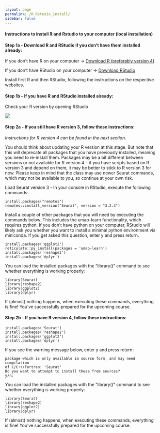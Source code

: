 ```yaml
---
layout: page
permalink: /R_Rstudio_install/
sidebar: false
---
```



#### Instructions to install R and Rstudio to your computer (local installation)

#### Step 1a - Download R and RStudio if you don't have them installed already:

If you donʼt have R on your computer -> [Download R (preferably version 4)](https://cran.r-project.org/)

If you donʼt have RStudio on your computer -> [Download RStudio](https://www.rstudio.com/products/rstudio/download/)

Install first R and then RStudio, following the instructions on the respective websites.


#### Step 1b - If you have R and RStudio installed already:
Check your R version by opening RStudio

![](/images/R_version_screen_cropped.png)


#### Step 2a - If you still have R version 3, follow these instructions:

*Instructions for R version 4 can be found in the next section.*

You should think about updating your R version at this stage. But note that this will deprecate all packages that you have previously installed, meaning you need to re-install them. Packages may be a bit different between versions or not available for R version 4 – if you have scripts based on R version 3 and depend on them, it may be better to stick to R version 3 for now. Please keep in mind that the class may use newer Seurat commands, which may not be available to you, so continue at your own risk.

Load Seurat version 3 - In your console in RStudio, execute the following commands:

```
install.packages("remotes")
remotes::install_version("Seurat", version = "3.2.3")
```

Install a couple of other packages that you will need by executing the commands below. This includes the umap-learn functionality, which requires python. If you don't have python on your computer, RStudio will likely ask you whether you want to install a minimal python environment via miniconda. If you get asked this question, enter y and press return.

```
install.packages('ggplot2')
reticulate::py_install(packages = 'umap-learn')
install.packages('reshape2')
install.packages('dplyr')
```

You can load the installed packages with the "library()" command to see whether everything is working properly:

```
library(Seurat)
library(reshape2)
library(ggplot2)
library(dplyr)
```

If (almost) nothing happens, when executing these commands, everything is fine! You've successfully prepared for the upcoming course.

#### Step 2b - If you have R version 4, follow these instructions:

```
install.packages('Seurat')
install.packages('reshape2')
install.packages('ggplot2')
install.packages('dplyr')
```

If you see the warning message below, enter y and press return:

```
package which is only available in source form, and may need compilation
of C/C++/Fortran: 'Seurat'
Do you want to attempt to install these from sources?
y/n:
```

You can load the installed packages with the "library()" command to see whether everything is working properly:

```
library(Seurat)
library(reshape2)
library(ggplot2)
library(dplyr)
```

If (almost) nothing happens, when executing these commands, everything is fine! You've successfully prepared for the upcoming course.
